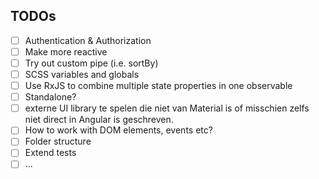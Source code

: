 ## TODOs

- [ ] Authentication & Authorization
- [ ] Make more reactive
- [ ] Try out custom pipe (i.e. sortBy)
- [ ] SCSS variables and globals
- [ ] Use RxJS to combine multiple state properties in one observable
- [ ] Standalone?
- [ ] externe UI library te spelen die niet van Material is of misschien zelfs niet direct in Angular is geschreven.
- [ ] How to work with DOM elements, events etc?
- [ ] Folder structure
- [ ] Extend tests
- [ ] ...
